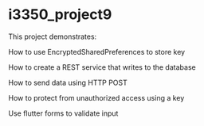 # i3350_project9
This project demonstrates:

How to use EncryptedSharedPreferences to store key

How to create a REST service that writes to the database

How to send data using HTTP POST

How to protect from unauthorized access using a key

Use flutter forms to validate input
